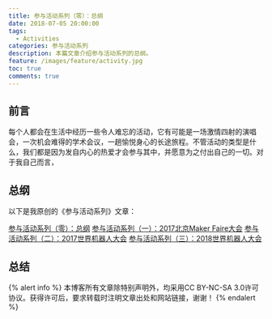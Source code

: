 ```yaml
---
title: 参与活动系列（零）：总纲
date: 2018-07-05 20:00:00
tags:
  - Activities
categories: 参与活动系列
description: 本篇文章介绍参与活动系列的总纲。
feature: /images/feature/activity.jpg
toc: true
comments: true
---
```


## 前言

每个人都会在生活中经历一些令人难忘的活动，它有可能是一场激情四射的演唱会，一次机会难得的学术会议，一趟愉悦身心的长途旅程。不管活动的类型是什么，我们都是因为发自内心的热爱才会参与其中，并愿意为之付出自己的一切。对于我自己而言，

<!--more-->

## 总纲

以下是我原创的《参与活动系列》文章：

[参与活动系列（零）：总纲](http://myyerrol.io/zh-cn/2018/07/05/join_activities_0_superclass/)
[参与活动系列（一）：2017北京Maker Faire大会](http://myyerrol.io/zh-cn/2018/07/28/join_activities_1_makerfaire_beijing_2017/)
[参与活动系列（二）：2017世界机器人大会](http://myyerrol.io/zh-cn/2018/08/06/join_activities_2_wrc_2017/)
[参与活动系列（三）：2018世界机器人大会](http://myyerrol.io/zh-cn/2018/08/18/join_activities_3_wrc_2018/)

## 总结

{% alert info %}
本博客所有文章除特别声明外，均采用CC BY-NC-SA 3.0许可协议。获得许可后，要求转载时注明文章出处和网站链接，谢谢！
{% endalert %}
